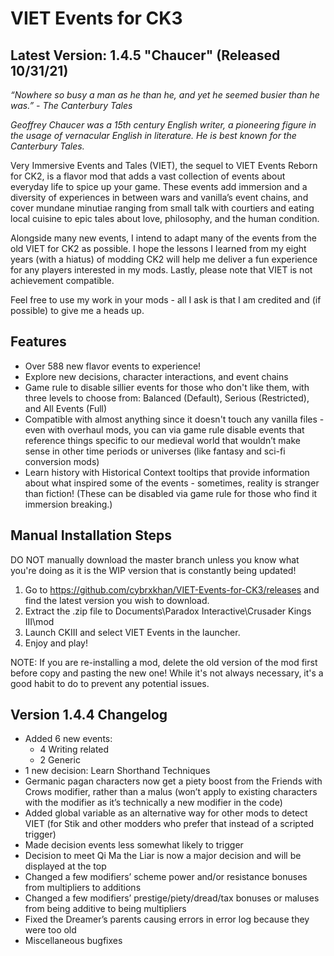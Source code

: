 # VIET Events for CK3

## Latest Version: 1.4.5 "Chaucer" (Released 10/31/21)

_“Nowhere so busy a man as he than he, and yet he seemed busier than he was.”_
_- The Canterbury Tales_

_Geoffrey Chaucer was a 15th century English writer, a pioneering figure in the usage of vernacular English in literature. He is best known for the Canterbury Tales._

Very Immersive Events and Tales (VIET), the sequel to VIET Events Reborn for CK2, is a flavor mod that adds a vast collection of events about everyday life to spice up your game. These events add immersion and a diversity of experiences in between wars and vanilla’s event chains, and cover mundane minutiae ranging from small talk with courtiers and eating local cuisine to epic tales about love, philosophy, and the human condition.

Alongside many new events, I intend to adapt many of the events from the old VIET for CK2 as possible. I hope the lessons I learned from my eight years (with a hiatus) of modding CK2 will help me deliver a fun experience for any players interested in my mods. Lastly, please note that VIET is not achievement compatible.

Feel free to use my work in your mods - all I ask is that I am credited and (if possible) to give me a heads up.

## Features

- Over 588 new flavor events to experience!
- Explore new decisions, character interactions, and event chains
- Game rule to disable sillier events for those who don't like them, with three levels to choose from: Balanced (Default), Serious (Restricted), and All Events (Full)
- Compatible with almost anything since it doesn't touch any vanilla files - even with overhaul mods, you can via game rule disable events that reference things specific to our medieval world that wouldn’t make sense in other time periods or universes (like fantasy and sci-fi conversion mods)
- Learn history with Historical Context tooltips that provide information about what inspired some of the events - sometimes, reality is stranger than fiction! (These can be disabled via game rule for those who find it immersion breaking.)


## Manual Installation Steps

DO NOT manually download the master branch unless you know what you're doing as it is the WIP version that is constantly being updated!

1. Go to https://github.com/cybrxkhan/VIET-Events-for-CK3/releases and find the latest version you wish to download.
2. Extract the .zip file to Documents\Paradox Interactive\Crusader Kings III\mod
3. Launch CKIII and select VIET Events in the launcher.
4. Enjoy and play!

NOTE: If you are re-installing a mod, delete the old version of the mod first before copy and pasting the new one! While it's not always necessary, it's a good habit to do to prevent any potential issues.

## Version 1.4.4 Changelog

- Added 6 new events:
    - 4 Writing related
    - 2 Generic
- 1 new decision: Learn Shorthand Techniques
- Germanic pagan characters now get a piety boost from the Friends with Crows modifier, rather than a malus (won’t apply to existing characters with the modifier as it’s technically a new modifier in the code)
- Added global variable as an alternative way for other mods to detect VIET (for Stik and other modders who prefer that instead of a scripted trigger)
- Made decision events less somewhat likely to trigger
- Decision to meet Qi Ma the Liar is now a major decision and will be displayed at the top
- Changed a few modifiers’ scheme power and/or resistance bonuses from multipliers to additions
- Changed a few modifiers’ prestige/piety/dread/tax bonuses or maluses from being additive to being multipliers
- Fixed the Dreamer’s parents causing errors in error log because they were too old
- Miscellaneous bugfixes